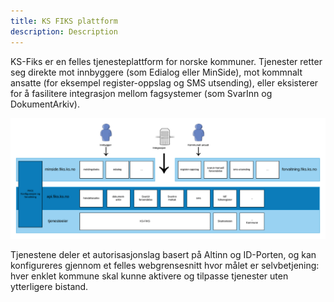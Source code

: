 ```yaml
---
title: KS FIKS plattform
description: Description
---
```


KS-Fiks er en felles tjenesteplattform for norske kommuner. Tjenester retter seg direkte mot innbyggere (som Edialog eller MinSide), mot kommnalt ansatte (for eksempel register-oppslag og SMS utsending), eller eksisterer for å fasilitere integrasjon mellom fagsystemer (som SvarInn og DokumentArkiv).   

![fiks oversikt](images/fiks_diagram.png "Fiks oversikt")

Tjenestene deler et autorisasjonslag basert på Altinn og ID-Porten, og kan konfigureres gjennom et felles webgrensesnitt hvor målet er selvbetjening: hver enklet kommune skal kunne aktivere og tilpasse tjenester uten ytterligere bistand.




